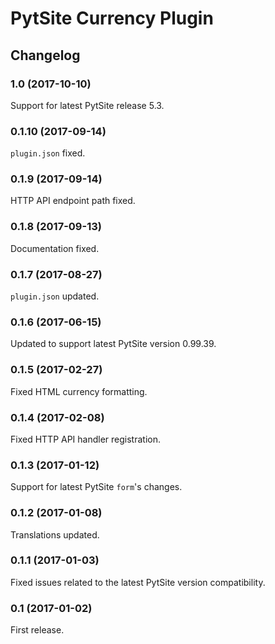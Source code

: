 # PytSite Currency Plugin

## Changelog


### 1.0 (2017-10-10)
Support for latest PytSite release 5.3.


### 0.1.10 (2017-09-14)
`plugin.json` fixed.


### 0.1.9 (2017-09-14)
HTTP API endpoint path fixed.


### 0.1.8 (2017-09-13)
Documentation fixed.


### 0.1.7 (2017-08-27)
`plugin.json` updated.


### 0.1.6 (2017-06-15)
Updated to support latest PytSite version 0.99.39.


### 0.1.5 (2017-02-27)
Fixed HTML currency formatting.


### 0.1.4 (2017-02-08)
Fixed HTTP API handler registration.


### 0.1.3 (2017-01-12)
Support for latest PytSite `form`'s changes.


### 0.1.2 (2017-01-08)
Translations updated.


### 0.1.1 (2017-01-03)
Fixed issues related to the latest PytSite version compatibility.


### 0.1 (2017-01-02)
First release.
